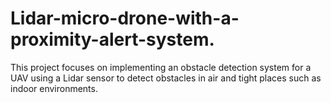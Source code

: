 # Lidar-micro-drone-with-a-proximity-alert-system.
This project focuses on implementing an obstacle detection system for a UAV using a Lidar sensor to detect obstacles in air and tight places such as indoor environments.
